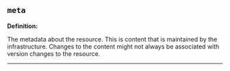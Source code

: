 ## `meta`
<b>Definition:</b><br>

The metadata about the resource. This is content that is maintained by the infrastructure. Changes to the content might not always be associated with version changes to the resource.

---